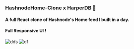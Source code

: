 ### HashnodeHome-Clone x HarperDB 🧡

#### A full React clone of Hashnode's Home feed I built in a day. 


#### Full Responsive UI !
![dds](https://user-images.githubusercontent.com/60464414/120117442-dfe72280-c1aa-11eb-9dba-dc8b4afc1144.PNG)
![df](https://user-images.githubusercontent.com/60464414/120117453-e4134000-c1aa-11eb-8cb4-f901d1c69a9d.PNG)

